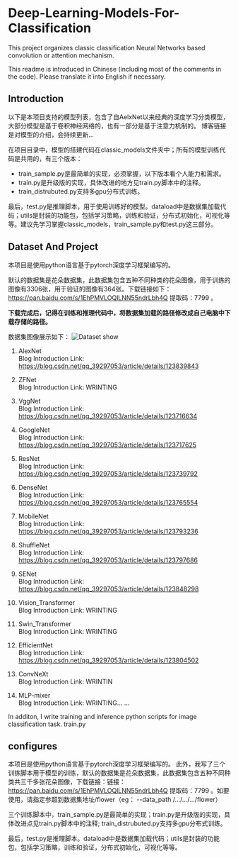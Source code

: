 # Deep-Learning-Models-For-Classification
This project organizes classic classification Neural Networks based  convolution or attention mechanism.

This readme is introduced in Chinese (including most of the comments in the code). Please translate it into English if necessary.

## Introduction

以下是本项目支持的模型列表，包含了自AelxNet以来经典的深度学习分类模型，大部分模型是基于卷积神经网络的，也有一部分是基于注意力机制的。  博客链接是对模型的介绍，会持续更新...

在项目目录中，模型的搭建代码在classic_models文件夹中；所有的模型训练代码是共用的，有三个版本：
- train_sample.py是最简单的实现，必须掌握，以下版本看个人能力和需求。
- train.py是升级版的实现，具体改进的地方见train.py脚本中的注释。
- train_distrubuted.py支持多gpu分布式训练。  

最后，test.py是推理脚本，用于使用训练好的模型。dataload中是数据集加载代码；utils是封装的功能包，包括学习策略，训练和验证，分布式初始化，可视化等等。建议先学习掌握classic_models，train_sample.py和test.py这三部分。

## Dataset And Project 
本项目是使用python语言基于pytorch深度学习框架编写的。

默认的数据集是花朵数据集，此数据集包含五种不同种类的花朵图像，用于训练的图像有3306张，用于验证的图像有364张。下载链接如下：https://pan.baidu.com/s/1EhPMVLOQlLNN55ndrLbh4Q 
提取码：7799 。

**下载完成后，记得在训练和推理代码中，将数据集加载的路径修改成自己电脑中下载存储的路径。**

数据集图像展示如下： 
![Dataset show](https://user-images.githubusercontent.com/102544244/192847344-958812cc-0988-4fa4-a458-ed842c41b8d2.png)


1. AlexNet        
Blog Introduction Link: https://blog.csdn.net/qq_39297053/article/details/123839843  

2. ZFNet          
Blog Introduction Link: WRINTING

3. VggNet  
Blog Introduction Link: https://blog.csdn.net/qq_39297053/article/details/123716634  

4. GoogleNet  
Blog Introduction Link: https://blog.csdn.net/qq_39297053/article/details/123717625  

5. ResNet  
Blog Introduction Link: https://blog.csdn.net/qq_39297053/article/details/123739792  

6. DenseNet  
Blog Introduction Link: https://blog.csdn.net/qq_39297053/article/details/123765554  

7. MobileNet  
Blog Introduction Link: https://blog.csdn.net/qq_39297053/article/details/123793236  

8. ShuffleNet  
Blog Introduction Link: https://blog.csdn.net/qq_39297053/article/details/123797686  

9. SENet  
Blog Introduction Link: https://blog.csdn.net/qq_39297053/article/details/123848298  

10. Vision_Transformer  
Blog Introduction Link: WRINTING  

11. Swin_Transformer  
Blog Introduction Link: WRINTING  

12. EfficientNet  
Blog Introduction Link: https://blog.csdn.net/qq_39297053/article/details/123804502  

13. ConvNeXt  
Blog Introduction Link: WRINTIN  

14. MLP-mixer  
Blog Introduction Link: WRINTING... ...  

In additon, I write training and inference python scripts for image classification task.
train.py 

## configures
本项目是使用python语言基于pytorch深度学习框架编写的。
此外，我写了三个训练脚本用于模型的训练，默认的数据集是花朵数据集，此数据集包含五种不同种类共三千多张花朵图像，下载链接：链接：https://pan.baidu.com/s/1EhPMVLOQlLNN55ndrLbh4Q 
提取码：7799 。如要使用，请指定参超到数据集地址/flower（eg： --data_path /.../.../.../flower）

三个训练脚本中，train_sample.py是最简单的实现；train.py是升级版的实现，具体改进点见train.py脚本中的注释; train_distrubuted.py支持多gpu分布式训练。  

最后，test.py是推理脚本。dataload中是数据集加载代码；utils是封装的功能包，包括学习策略，训练和验证，分布式初始化，可视化等等。
